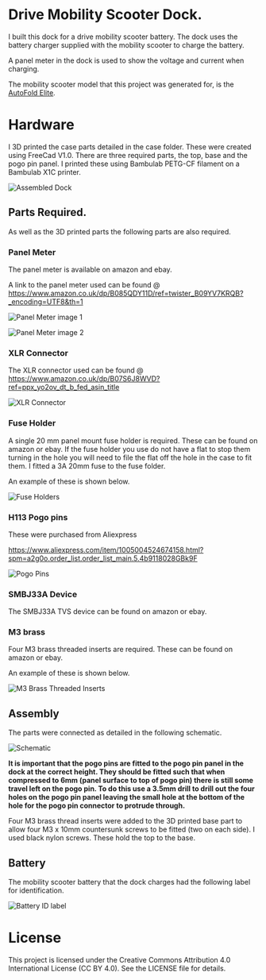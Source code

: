# Drive Mobility Scooter Dock.
I built this dock for a drive mobility scooter battery. The dock uses the battery charger supplied with the mobility scooter to charge the battery.

A panel meter in the dock is used to show the voltage and current when charging.

The mobility scooter model that this project was generated for, is the [AutoFold Elite](https://drivedevilbiss.co.uk/our-products/powered-mobility-wheelchairs/scooters/folding-scooters/autofold-elite).

# Hardware
I 3D printed the case parts detailed in the case folder. These were created using FreeCad V1.0. There are three required parts, the top, base and the pogo pin panel. I printed these using Bambulab PETG-CF filament on a Bambulab X1C printer.

![Assembled Dock](images/assembled_dock.png)

## Parts Required.
As well as the 3D printed parts the following parts are also required.

### Panel Meter
The panel meter is available on amazon and ebay.

A link to the panel meter used can be found @ https://www.amazon.co.uk/dp/B085QDY11D/ref=twister_B09YV7KRQB?_encoding=UTF8&th=1

![Panel Meter image 1](images/meter_from_amazon.png)

![Panel Meter image 2](images/meter_wiring.png)

### XLR Connector
The XLR connector used can be found @ https://www.amazon.co.uk/dp/B07S6J8WVD?ref=ppx_yo2ov_dt_b_fed_asin_title

![XLR Connector](images/xlr_connector.png)

### Fuse Holder
A single 20 mm panel mount fuse holder is required. These can be found on amazon or ebay. If the fuse holder you use do not have a flat to stop them turning in the hole you will need to file the flat off the hole in the case to fit them.
I fitted a 3A 20mm fuse to the fuse folder.

An example of these is shown below.

![Fuse Holders](images/fuse_holder.png)

### H113 Pogo pins
These were purchased from Aliexpress

https://www.aliexpress.com/item/1005004524674158.html?spm=a2g0o.order_list.order_list_main.5.4b9118028GBk9F

![Pogo Pins](images/pogo_pins.png)

### SMBJ33A Device
The SMBJ33A TVS device can be found on amazon or ebay.

### M3 brass
Four M3 brass threaded inserts are required. These can be found on amazon or ebay.

An example of these is shown below.

![M3 Brass Threaded Inserts](images/m3_threaded_inserts.png)


## Assembly
The parts were connected as detailed in the following schematic.

![Schematic](images/schematic.png)

__It is important that the pogo pins are fitted to the pogo pin panel in the dock at the correct height. They should be fitted such that when compressed to 6mm (panel surface to top of pogo pin) there is still some travel left on the pogo pin. To do this use a 3.5mm drill to drill out the four holes on the pogo pin panel leaving the small hole at the bottom of the hole for the pogo pin connector to protrude through.__

Four M3 brass thread inserts were added to the 3D printed base part to allow four M3 x 10mm countersunk screws to be fitted (two on each side). I used black nylon screws. These hold the top to the base.

## Battery
The mobility scooter battery that the dock charges had the following label for identification.

![Battery ID label](images/battery_id.png)





















# License
This project is licensed under the Creative Commons Attribution 4.0 International License (CC BY 4.0).
See the LICENSE file for details.
